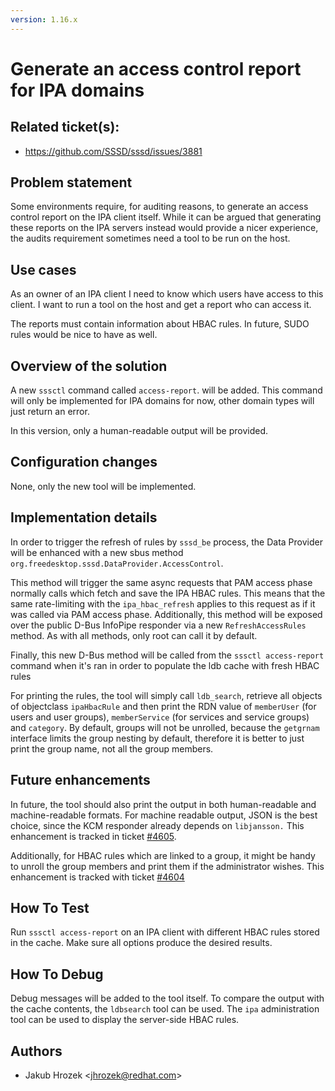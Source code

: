 ```yaml
---
version: 1.16.x
---
```


# Generate an access control report for IPA domains

## Related ticket(s):

* https://github.com/SSSD/sssd/issues/3881

## Problem statement

Some environments require, for auditing reasons, to generate an access control report on the IPA client itself. While it can be argued that generating these reports on the IPA servers instead would provide a nicer experience, the audits requirement sometimes need a tool to be run on the host.

## Use cases

As an owner of an IPA client I need to know which users have access to this client. I want to run a tool on the host and get a report who can access it.

The reports must contain information about HBAC rules. In future, SUDO rules would be nice to have as well.

## Overview of the solution

A new `sssctl` command called `access-report`. will be added. This command will only be implemented for IPA domains for now, other domain types will just return an error.

In this version, only a human-readable output will be provided.

## Configuration changes

None, only the new tool will be implemented.

## Implementation details

In order to trigger the refresh of rules by `sssd_be` process, the Data Provider will be enhanced with a new sbus method `org.freedesktop.sssd.DataProvider.AccessControl`.

This method will trigger the same async requests that PAM access phase normally calls which fetch and save the IPA HBAC rules. This means that the same rate-limiting with the `ipa_hbac_refresh` applies to this request as if it was called via PAM access phase. Additionally, this method will be exposed over the public D-Bus InfoPipe responder via a new `RefreshAccessRules` method. As with all methods, only root can call it by default.

Finally, this new D-Bus method will be called from the `sssctl access-report` command when it's ran in order to populate the ldb cache with fresh HBAC rules

For printing the rules, the tool will simply call `ldb_search`, retrieve all objects of objectclass `ipaHbacRule` and then print the RDN value of `memberUser` (for users and user groups), `memberService` (for services and service groups) and `category`. By default, groups will not be unrolled, because the `getgrnam` interface limits the group nesting by default, therefore it is better to just print the group name, not all the group members.

## Future enhancements

In future, the tool should also print the output in both human-readable and machine-readable formats. For machine readable output, JSON is the best choice, since the KCM responder already depends on `libjansson.` This enhancement is tracked in ticket [\#4605](https://github.com/SSSD/sssd/issues/4605).

Additionally, for HBAC rules which are linked to a group, it might be handy to unroll the group members and print them if the administrator wishes. This enhancement is tracked with ticket [\#4604](https://github.com/SSSD/sssd/issues/4604)

## How To Test

Run `sssctl access-report` on an IPA client with different HBAC rules stored in the cache. Make sure all options produce the desired results.

## How To Debug

Debug messages will be added to the tool itself. To compare the output with the cache contents, the `ldbsearch` tool can be used. The `ipa` administration tool can be used to display the server-side HBAC rules.

## Authors

  - Jakub Hrozek \<jhrozek@redhat.com\>
